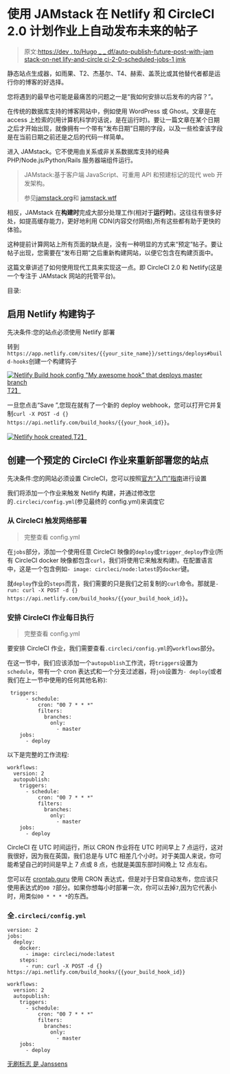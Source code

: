 # 使用 JAMstack 在 Netlify 和 CircleCI 2.0 计划作业上自动发布未来的帖子

> 原文:[https://dev . to/Hugo _ _ df/auto-publish-future-post-with-jam stack-on-net lify-and-circle ci-2-0-scheduled-jobs-1 jmk](https://dev.to/hugo__df/auto-publish-future-posts-with-jamstack-on-netlify-and-circleci-2-0-scheduled-jobs-1jmk)

静态站点生成器，如雨果、T2、杰基尔、T4、赫索、盖茨比或其他替代者都是运行你的博客的好选择。

您将遇到的最早也可能是最痛苦的问题之一是“我如何安排以后发布的内容？”。

在传统的数据库支持的博客网站中，例如使用 WordPress 或 Ghost。文章是在 access 上检索的(用计算机科学的话说，是在运行时)。要让一篇文章在某个日期之后才开始出现，就像拥有一个带有“发布日期”日期的字段，以及一些检查该字段是在当前日期之前还是之后的代码一样简单。

进入 JAMstack。它不使用由关系或非关系数据库支持的经典 PHP/Node.js/Python/Rails 服务器端组件运行。

> JAMstack:基于客户端 JavaScript、可重用 API 和预建标记的现代 web 开发架构。
> 
> 参见[jamstack.org](https://jamstack.org/)和 [jamstack.wtf](https://jamstack.wtf)

相反，JAMstack 在**构建时**完成大部分处理工作(相对于**运行时**)。这往往有很多好处，如提高缓存能力，更好地利用 CDN(内容交付网络),所有这些都有助于更快的体验。

这种提前计算网站上所有页面的缺点是，没有一种明显的方式来“预定”帖子。要让帖子出现，您需要在“发布日期”之后重新构建网站，以便它包含在构建页面中。

这篇文章讲述了如何使用现代工具来实现这一点。即 CircleCI 2.0 和 Netlify(这是一个专注于 JAMstack 网站的托管平台)。

目录:

## [](#enable-netlify-build-hooks)启用 Netlify 构建钩子

先决条件:您的站点必须使用 Netlify 部署

转到`https://app.netlify.com/sites/{{your_site_name}}/settings/deploys#build-hooks`创建一个构建钩子

[![Netlify Build hook config "My awesome hook" that deploys master branch](../Images/9f7f708f012664670da2b01519cc7241.png)T2】](https://res.cloudinary.com/practicaldev/image/fetch/s--YraAvW_9--/c_limit%2Cf_auto%2Cfl_progressive%2Cq_auto%2Cw_880/https://codewithhugo.com/img/netlify-webhook.jpg)

一旦您点击“Save ”,您现在就有了一个新的 deploy webhook，您可以打开它并复制`curl -X POST -d {} https://api.netlify.com/build_hooks/{{your_hook_id}}`。

[![Netlify hook created,](../Images/d669c3a927efa853a84893119b995c76.png)T2】](https://res.cloudinary.com/practicaldev/image/fetch/s--BSSyxOJx--/c_limit%2Cf_auto%2Cfl_progressive%2Cq_auto%2Cw_880/https://codewithhugo.com/img/netlify-hook-created.jpg)

## [](#create-a-scheduled-circleci-job-to-redeploy-your-site)创建一个预定的 CircleCI 作业来重新部署您的站点

先决条件:您的网站必须设置 CircleCI，您可以按照[官方“入门”指南](https://circleci.com/docs/2.0/getting-started/)进行设置

我们将添加一个作业来触发 Netlify 构建，并通过修改您的`.circleci/config.yml`(参见最终的 config.yml)来调度它

### [](#trigger-netlify-deploys-from-circleci)从 CircleCI 触发网络部署

> 完整查看 config.yml

在`jobs`部分，添加一个使用任意 CircleCI 映像的`deploy`或`trigger_deploy`作业(所有 CircleCI docker 映像都包含`curl`，我们将使用它来触发构建)。在配置语言中，这是一个包含例如`- image: circleci/node:latest`的`docker`键。

就`deploy`作业的`steps`而言，我们需要的只是我们之前复制的`curl`命令。那就是`- run: curl -X POST -d {} https://api.netlify.com/build_hooks/{{your_build_hook_id}}`。

### [](#schedule-the-circleci-job-for-daily-execution)安排 CircleCI 作业每日执行

> 完整查看 config.yml

要安排 CircleCI 作业，我们需要查看`.circleci/config.yml`的`workflows`部分。

在这一节中，我们应该添加一个`autopublish`工作流，将`triggers`设置为`schedule`，带有一个 cron 表达式和一个分支过滤器，将`job`设置为`- deploy`(或者我们在上一节中使用的任何其他名称):

```
 triggers:
      - schedule:
          cron: "00 7 * * *"
          filters:
            branches:
              only:
                - master
    jobs:
      - deploy 
```

以下是完整的工作流程:

```
workflows:
  version: 2
  autopublish:
    triggers:
      - schedule:
          cron: "00 7 * * *"
          filters:
            branches:
              only:
                - master
    jobs:
      - deploy 
```

CircleCI 在 UTC 时间运行，所以 CRON 作业将在 UTC 时间早上 7 点运行，这对我很好，因为我在英国，我们总是与 UTC 相差几个小时。对于美国人来说，你可能希望自己的时间是早上 7 点或 8 点，也就是美国东部时间晚上 12 点左右。

您可以在 [crontab.guru](https://crontab.guru) 使用 CRON 表达式，但是对于日常自动发布，您应该只使用表达式的`00 7`部分。如果你想每小时部署一次，你可以去掉`7`,因为它代表小时，用类似`00 * * * *`的东西。

### [](#full-raw-circleciconfigyml-endraw-)全`.circleci/config.yml`

```
version: 2
jobs:
  deploy:
    docker:
      - image: circleci/node:latest
    steps:
      - run: curl -X POST -d {} https://api.netlify.com/build_hooks/{{your_build_hook_id}}

workflows:
  version: 2
  autopublish:
    triggers:
      - schedule:
          cron: "00 7 * * *"
          filters:
            branches:
              only:
                - master
    jobs:
      - deploy 
```

[无刷标志
是 Janssens](https://unsplash.com/@esteejanssens?utm_medium=referral&utm_campaign=photographer-credit&utm_content=creditBadge)